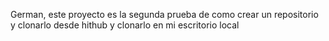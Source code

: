 German, este proyecto es la segunda prueba de como crear un repositorio y clonarlo desde hithub y clonarlo en mi escritorio local

